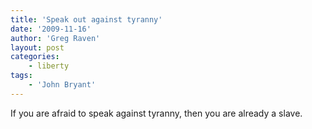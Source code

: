 ```yaml
---
title: 'Speak out against tyranny'
date: '2009-11-16'
author: 'Greg Raven'
layout: post
categories:
    - liberty
tags:
    - 'John Bryant'
---
```


If you are afraid to speak against tyranny, then you are already a slave.